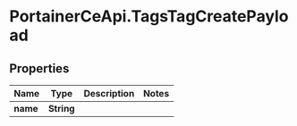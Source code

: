 # PortainerCeApi.TagsTagCreatePayload

## Properties
Name | Type | Description | Notes
------------ | ------------- | ------------- | -------------
**name** | **String** |  | 


